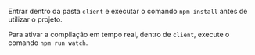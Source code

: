 Entrar dentro da pasta `client` e executar o comando `npm install` antes de utilizar o projeto.

Para ativar a compilação em tempo real, dentro de `client`, execute o comando `npm run watch`.